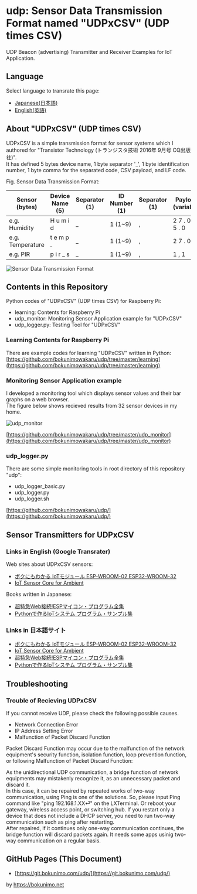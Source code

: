 # udp: Sensor Data Transmission Format named "UDPxCSV" (UDP times CSV)

UDP Beacon (advertising) Transmitter and Receiver Examples for IoT Application.  

## Language

Select language to transrate this page:

* [Japanese(日本語)](https://translate.google.com/website?sl=en&tl=ja&hl&u=https://git.bokunimo.com/udp/)
* [English(英語)](https://git.bokunimo.com/udp/)

## About "UDPxCSV" (UDP times CSV)

UDPxCSV is a simple transmission format for sensor systems which I authored for "Transistor Technology (トランジスタ技術 2016年 9月号 CQ出版社)".  
It has defined 5 bytes device name, 1 byte separator '_', 1 byte identification number, 1 byte comma for the separated code, CSV payload, and LF code.  

Fig. Sensor Data Transmission Format:  

|Sensor (bytes)  |Device Name (5)  |Separator (1)|ID Number (1)|Separator (1)|Payload (variable)  |Line Feed (1)|
|----------------|-----------------|-------------|-------------|-------------|--------------------|-------------|
|e.g. Humidity   | H u m i d       | _           | 1 (1~9)     | ,           | 2 7 . 0 ,   7 5 . 0| \n          |
|e.g. Temperature| t e m p .       | _           | 1 (1~9)     | ,           | 2 7 . 0            | \n          |
|e.g. PIR        | p i r _ s       | _           | 1 (1~9)     | ,           | 1 , 1              | \n          |

![Sensor Data Transmission Format](https://bokunimo.net/blog/wp-content/uploads/2022/06/csv.jpg)

## Contents in this Repository

Python codes of "UDPxCSV" (UDP times CSV) for Raspberry Pi:

* learning: Contents for Raspberry Pi  
* udp_monitor: Monitoring Sensor Application example for "UDPxCSV"  
* udp_logger.py: Testing Tool for "UDPxCSV"  

### Learning Contents for Raspberry Pi

There are example codes for learning "UDPxCSV" written in Python:  
[https://github.com/bokunimowakaru/udp/tree/master/learning](https://github.com/bokunimowakaru/udp/tree/master/learning)

### Monitoring Sensor Application example

I developed a monitoring tool which displays sensor values and their bar graphs on a web browser.  
The figure below shows recieved results from 32 sensor devices in my home.  

![udp_monitor](https://bokunimo.net/blog/wp-content/uploads/2022/02/udp-768x406.jpg)

[https://github.com/bokunimowakaru/udp/tree/master/udp_monitor](https://github.com/bokunimowakaru/udp/tree/master/udp_monitor)

### udp_logger.py

There are some simple monitoring tools in root directory of this repository "udp":  

* udp_logger_basic.py
* udp_logger.py
* udp_logger.sh

[https://github.com/bokunimowakaru/udp/](https://github.com/bokunimowakaru/udp/)

## Sensor Transmitters for UDPxCSV

### Links in English (Google Transrater)

Web sites about UDPxCSV sensors:
* [ボクにもわかる IoTモジュール ESP-WROOM-02 ESP32-WROOM-32](https://translate.google.com/website?sl=ja&tl=en&hl&u=https://git.bokunimo.com/esp/)
* [IoT Sensor Core for Ambient](https://translate.google.com/website?sl=ja&tl=en&hl&u=https://bokunimo.net/ambient/)

Books written in Japanese:
* [超特急Web接続!ESPマイコン・プログラム全集](https://translate.google.com/website?sl=ja&tl=en&hl&u=https://amzn.to/3JWq78I)
* [Pythonで作るIoTシステム プログラム・サンプル集](https://translate.google.com/website?sl=ja&tl=en&hl&u=https://amzn.to/3ls4Vx4)

### Links in 日本語サイト
* [ボクにもわかる IoTモジュール ESP-WROOM-02 ESP32-WROOM-32](https://git.bokunimo.com/esp/)
* [IoT Sensor Core for Ambient](https://bokunimo.net/ambient/)
* [超特急Web接続!ESPマイコン・プログラム全集](https://amzn.to/3JWq78I)
* [Pythonで作るIoTシステム プログラム・サンプル集](https://amzn.to/3ls4Vx4)

## Troubleshooting

### Trouble of Recieving UDPxCSV

If you cannot receive UDP, please check the following possible causes.

* Network Connection Error
* IP Address Setting Error
* Malfunction of Packet Discard Function

Packet Discard Function may occur due to the malfunction of the network equipment's security function, isolation function, loop prevention function, or following Malfunction of Packet Discard Function:

As the unidirectional UDP communication, a bridge function of network equipments may mistakenly recognize it, as an unnecessary packet and discard it.  
In this case, it can be repaired by repeated works of two-way communication, using Ping is one of the solutions. So, please input Ping command like "ping 192.168.1.XX⏎" on the LXTerminal.
Or reboot your gateway, wireless access point, or switching hub. If you restart only a device that does not include a DHCP server, you need to run two-way communication such as ping after restarting.  
After repaired, if it continues only one-way communication continues, the bridge function will discard packets again. It needs some apps usinig two-way communication on a regular basis.  


## GitHub Pages (This Document)

* [https://git.bokunimo.com/udp/](https://git.bokunimo.com/udp/)

by <https://bokunimo.net>


